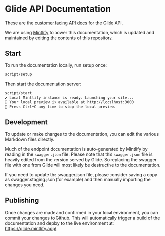 # Glide API Documentation

These are the [customer facing API docs](https://glide.mintlify.app/) for the Glide API.

We are using [Mintlify](https://www.mintlify.com/docs/) to power this documentation, which is updated and maintained by editing the contents of this repository.

## Start

To run the documentation locally, run setup once:

```bash
script/setup
```

Then start the documentation server:

```bash
script/start
✔ Local Mintlify instance is ready. Launching your site...
🌿 Your local preview is available at http://localhost:3000
🌿 Press Ctrl+C any time to stop the local preview.
```

## Development

To update or make changes to the documentation, you can edit the various Markdown files directly.

Much of the endpoint documentation is auto-generated by Mintlify by reading in the `swagger.json` file. Please note that this `swagger.json` file is heavily edited from the version served by Glide. So replacing the swagger file with one from Glide will most likely be destructive to the documentation.

If you need to update the swagger.json file, please consider saving a copy as swagger.staging.json (for example) and then manually importing the changes you need.

## Publishing

Once changes are made and confirmed in your local environment, you can commit your changes to Github. This will automatically trigger a build of the documentation and deploy to the live environment at: https://glide.mintlify.app/